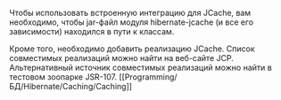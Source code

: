 Чтобы использовать встроенную интеграцию для JCache, вам необходимо, чтобы jar-файл модуля hibernate-jcache (и все его зависимости) находился в пути к классам.  
  
Кроме того, необходимо добавить реализацию JCache. Список совместимых реализаций можно найти на веб-сайте JCP. Альтернативный источник совместимых реализаций можно найти в тестовом зоопарке JSR-107.
[[Programming/БД/Hibernate/Caching/Caching]]